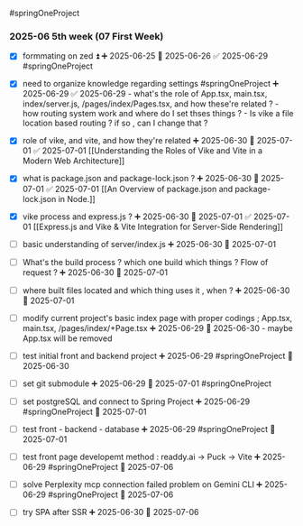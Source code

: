#springOneProject 

### 2025-06 5th week (07 First Week)

- [x] formmating on zed ⏫ ➕ 2025-06-25 📅 2025-06-26 ✅ 2025-06-29 #springOneProject 

- [x] need to organize knowledge regarding settings #springOneProject ➕ 2025-06-29 ✅ 2025-06-29
      - what's the role of  App.tsx, main.tsx, index/server.js, /pages/index/Pages.tsx, and how these're related ?
      - how routing system work and where do I set thses things ?
      - Is vike a file location based routing ? if so , can I change that ?


- [x] role of vike, and vite, and how they're related ➕ 2025-06-30 📅 2025-07-01 ✅ 2025-07-01
      [[Understanding the Roles of Vike and Vite in a Modern Web Architecture]]
      
- [x] what is package.json and package-lock.json ? ➕ 2025-06-30 📅 2025-07-01 ✅ 2025-07-01
      [[An Overview of package.json and package-lock.json in Node.]]

- [x] vike process and express.js  ? ➕ 2025-06-30 📅 2025-07-01 ✅ 2025-07-01
      [[Express.js and Vike & Vite Integration for Server-Side Rendering]]

- [ ] basic understanding of server/index.js ➕ 2025-06-30 📅 2025-07-01 

- [ ] What's the build process ? which one build which things ? Flow of request ? ➕ 2025-06-30 📅 2025-07-01 

- [ ] where built files located and which thing uses it , when ? ➕ 2025-06-30 📅 2025-07-01 


- [ ] modify current project's basic index page with proper codings ; App.tsx, main.tsx, /pages/index/+Page.tsx ➕ 2025-06-29 📅 2025-06-30 
      - maybe App.tsx will be removed

- [ ] test initial front and backend project  ➕ 2025-06-29 #springOneProject 📅 2025-06-30 

- [ ] set git submodule ➕ 2025-06-29  📅 2025-07-01 #springOneProject 

- [ ] set postgreSQL and connect to Spring Project ➕ 2025-06-29 #springOneProject 📅 2025-07-01 

- [ ] test front - backend - database ➕ 2025-06-29 #springOneProject  📅 2025-07-01 

- [ ] test front page developemt method : readdy.ai -> Puck -> Vite ➕ 2025-06-29 #springOneProject 📅 2025-07-06 

- [ ] solve Perplexity mcp connection failed problem on Gemini CLI ➕ 2025-06-29 #springOneProject 📅 2025-07-06 

- [ ] try SPA after SSR ➕ 2025-06-30 📅 2025-07-06 




